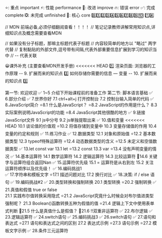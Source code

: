 ⭐: 重点 important
⚡: 性能 performance
🎨: 改进 improve
🔥: 错误 error
✅: 完成 complete
❎: 未完成 unfinished
🌟: 核心 core
0️⃣1️⃣2️⃣3️⃣4️⃣5️⃣6️⃣7️⃣8️⃣9️⃣🔟
*️⃣#️⃣

// MDN 前端必备,必须仔细翻阅查看！！！！
// 笔记记录教师讲解常用知识点,详细知识点及概念需要查看MDN

// 如果没有分子标题，那嘛主标题代表子标题
// 内容较简单的地方以 "略过" 两字代替
// 复制黏贴的外部文件,逗号带有间隔,代表外部重要信息扩展到学习的知识当中
// -- 代表关联

😀课外补充 (主要查看MDN开发手册)
<<<<<<< HEAD
1️⃣ 渲染页面: 浏览器的工作原理 -- 9. 扩展而来的知识点
2️⃣ 如何存储你需要的信息 — 变量 -- 10. 扩展而来的知识点
3️⃣ 


第一节: 欢迎欢迎
✅ 1~5 介绍下开始课程前的准备工作
第二节: 脚本语言基础
✅ 6.部分介绍
✅ 7.世界你好
     7.1 ctrl+alt+j 打开控制台
     7.2 控制台输入简单的代码
✅ 8.JavaScript简介
     ⭐8.1 什么是JavaScript？
     ⭐8.2 JavaScript的作用是什么？
     8.3 实际案例说明JavaScript的功能
     ⭐8.4 JavaScript其他很酷的地方
✅ 9.链接JavaScript文件
     9.1 js中分号
     9.2 js单独提取出来
✅ 10.值和变量
<<<<<<< HEAD
      10.1 谈论值的价值观
      ⭐10.2 将值存储到变量中
      10.3 变量存储值的作用
      10.4 变量的约定和规则
✅ 11.练习作业
✅ 12.数据类型
      12.1 对象和原始值
      ⭐12.2 基本数据类型
      12.3 typeof特殊运算符
      ⭐12.4 动态数据类型的含义
      ⭐12.5 未定义和空值数据类型
✅ 13.let const var
      13.1 let
      ⭐13.2 const
      13.3 var
      ⭐13.4 没有声明变量的情况
✅ 14.基本运算符
      14.1 数学运算符
      14.2 逻辑运算符
      14.3 比较运算符
      🎨14.6 关键字与运算符组合返回Nan
✅ 15.运算符优先级
      15.1 = 运算符是从右到左
      15.2 关注运算符顺序以及优先级！
✅ 16.编码挑战1      
✅ 17.字符串和模板文字
      ⭐17.1 描述问题对比
      17.2 换行对比
✅ 18.决策: if / else 语句
✅ 19.编码挑战#2
✅ 20.类型转换和强制转换 
      20.1 类型转换
      ⭐20.2 强制转换
✅ 21.真值和假值 true or false    
      21.1 实践布尔值转换采用隐式
      ⭐21.2 JavaScript究竟什么时候会对布尔值进类型强制呢？
      21.3 Boolean()函数转换五种为假值的值
      ⭐21.4 逻辑上下文中使用表单式判断
      🎨21.5 什么是真值什么是假值？
      🎨21.6 !!双重非运算符
✅ 22.布尔逻辑
✅ 23.逻辑运算符
✅ 24.switch语句
✅ 25.编码挑战3
✅ 26.switch语句
✅ 27.语句和表达式
      ⭐27.1 语句和表达式之间的区别
      27.2 表达式示例
      ⭐27.3 语句示例
      ⭐27.2 模板文字示例
✅ 28.条件三元运算符

   



